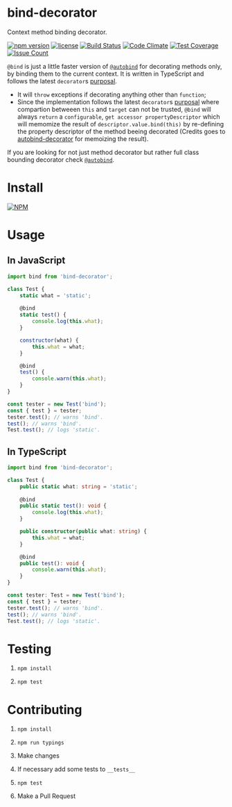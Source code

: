# bind-decorator

Context method binding decorator.

[![npm version](https://badge.fury.io/js/bind-decorator.svg)](https://badge.fury.io/js/bind-decorator)
[![license](https://img.shields.io/badge/license-MIT-blue.svg)](https://github.com/NoHomey/bind-decorator)
[![Build Status](https://semaphoreci.com/api/v1/nohomey/bind-decorator/branches/master/badge.svg)](https://semaphoreci.com/nohomey/bind-decorator)
[![Code Climate](https://codeclimate.com/github/NoHomey/bind-decorator/badges/gpa.svg)](https://codeclimate.com/github/NoHomey/bind-decorator)
[![Test Coverage](https://codeclimate.com/github/NoHomey/bind-decorator/badges/coverage.svg)](https://codeclimate.com/github/NoHomey/bind-decorator/coverage)
[![Issue Count](https://codeclimate.com/github/NoHomey/bind-decorator/badges/issue_count.svg)](https://codeclimate.com/github/NoHomey/bind-decorator)

`@bind` is just a little faster version of [`@autobind`](https://github.com/andreypopp/autobind-decorator/blob/master/src/index.js) for decorating methods only, by binding them to the current context. It is written in TypeScript and follows the latest `decorator`s [purposal](http://tc39.github.io/proposal-decorators/).

- It will `throw` exceptions if decorating anything other than `function`;
- Since the implementation follows the latest `decorator`s [purposal](http://tc39.github.io/proposal-decorators/) where compartion betweeen `this` and `target` can not be trusted, `@bind` will always `return` a `configurable`, `get accessor propertyDescriptor` which will memomize the result of `descriptor.value.bind(this)` by re-defining the property descriptor of the method beeing decorated (Credits goes to [autobind-decorator](https://github.com/andreypopp/autobind-decorator/blob/master/src/index.js) for memoizing the result).

If you are looking for not just method decorator but rather full class bounding decorator check [`@autobind`](https://github.com/andreypopp/autobind-decorator/blob/master/src/index.js).

# Install

[![NPM](https://nodei.co/npm/bind-decorator.png?downloads=true&stars=true)](https://nodei.co/npm/bind-decorator/)

# Usage

## In JavaScript

```javascript
import bind from 'bind-decorator';

class Test {
    static what = 'static';
    
    @bind
    static test() {
        console.log(this.what);
    }

    constructor(what) {
        this.what = what;
    }

    @bind
    test() {
        console.warn(this.what);
    }
}

const tester = new Test('bind');
const { test } = tester;
tester.test(); // warns 'bind'.
test(); // warns 'bind'.
Test.test(); // logs 'static'.
```

## In TypeScript

```typescript
import bind from 'bind-decorator';

class Test {
    public static what: string = 'static';
    
    @bind
    public static test(): void {
        console.log(this.what);
    }

    public constructor(public what: string) {
        this.what = what;
    }

    @bind
    public test(): void {
        console.warn(this.what);
    }
}

const tester: Test = new Test('bind');
const { test } = tester;
tester.test(); // warns 'bind'.
test(); // warns 'bind'.
Test.test(); // logs 'static'.
```

# Testing

1. `npm install`

2. `npm test`

# Contributing

1. `npm install`

2. `npm run typings`

3. Make changes

4. If necessary add some tests to `__tests__`

5. `npm test`

6. Make a Pull Request
